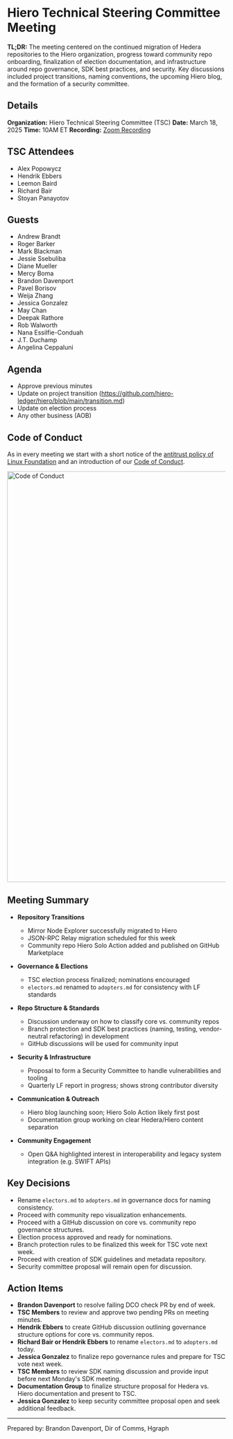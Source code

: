 # Hiero Technical Steering Committee Meeting

**TL;DR:** The meeting centered on the continued migration of Hedera repositories to the Hiero organization, progress toward community repo onboarding, finalization of election documentation, and infrastructure around repo governance, SDK best practices, and security. Key discussions included project transitions, naming conventions, the upcoming Hiero blog, and the formation of a security committee.

## Details

**Organization:** Hiero Technical Steering Committee (TSC)
**Date:** March 18, 2025
**Time:** 10AM ET
**Recording:** [Zoom Recording](https://zoom.us/rec/share/JcOYj8X4OTfum9zIJ1w6Xfua2qCXHkrzhEbud2hlCQVZgp0FCyYquo-hjCt6woRe.a55Ln_QiS_F6RUdw)

## TSC Attendees

- Alex Popowycz
- Hendrik Ebbers
- Leemon Baird
- Richard Bair
- Stoyan Panayotov

## Guests

- Andrew Brandt
- Roger Barker
- Mark Blackman
- Jessie Ssebuliba
- Diane Mueller
- Mercy Boma
- Brandon Davenport
- Pavel Borisov
- Weija Zhang
- Jessica Gonzalez
- May Chan
- Deepak Rathore
- Rob Walworth
- Nana Essilfie-Conduah
- J.T. Duchamp
- Angelina Ceppaluni

## Agenda

- Approve previous minutes
- Update on project transition (https://github.com/hiero-ledger/hiero/blob/main/transition.md)
- Update on election process
- Any other business (AOB)

## Code of Conduct

As in every meeting we start with a short notice of the [antitrust policy of Linux Foundation](https://www.linuxfoundation.org/legal/antitrust-policy)
and an introduction of our [Code of Conduct](https://www.lfdecentralizedtrust.org/code-of-conduct).

<img width="945" alt="Code of Conduct" src="https://github.com/user-attachments/assets/3a187bc9-65ae-461e-bb46-7ce0db8e32cf">

## Meeting Summary

- **Repository Transitions**
  - Mirror Node Explorer successfully migrated to Hiero
  - JSON-RPC Relay migration scheduled for this week
  - Community repo Hiero Solo Action added and published on GitHub Marketplace

- **Governance & Elections**
  - TSC election process finalized; nominations encouraged
  - `electors.md` renamed to `adopters.md` for consistency with LF standards

- **Repo Structure & Standards**
  - Discussion underway on how to classify core vs. community repos
  - Branch protection and SDK best practices (naming, testing, vendor-neutral refactoring) in development
  - GitHub discussions will be used for community input

- **Security & Infrastructure**
  - Proposal to form a Security Committee to handle vulnerabilities and tooling
  - Quarterly LF report in progress; shows strong contributor diversity

- **Communication & Outreach**
  - Hiero blog launching soon; Hiero Solo Action likely first post
  - Documentation group working on clear Hedera/Hiero content separation

- **Community Engagement**
  - Open Q&A highlighted interest in interoperability and legacy system integration (e.g. SWIFT APIs)

## Key Decisions

- Rename `electors.md` to `adopters.md` in governance docs for naming consistency.
- Proceed with community repo visualization enhancements.
- Proceed with a GitHub discussion on core vs. community repo governance structures.
- Election process approved and ready for nominations.
- Branch protection rules to be finalized this week for TSC vote next week.
- Proceed with creation of SDK guidelines and metadata repository.
- Security committee proposal will remain open for discussion.

## Action Items

- **Brandon Davenport** to resolve failing DCO check PR by end of week.
- **TSC Members** to review and approve two pending PRs on meeting minutes.
- **Hendrik Ebbers** to create GitHub discussion outlining governance structure options for core vs. community repos.
- **Richard Bair or Hendrik Ebbers** to rename `electors.md` to `adopters.md` today.
- **Jessica Gonzalez** to finalize repo governance rules and prepare for TSC vote next week.
- **TSC Members** to review SDK naming discussion and provide input before next Monday's SDK meeting.
- **Documentation Group** to finalize structure proposal for Hedera vs. Hiero documentation and present to TSC.
- **Jessica Gonzalez** to keep security committee proposal open and seek additional feedback.

---

Prepared by: Brandon Davenport, Dir of Comms, Hgraph
